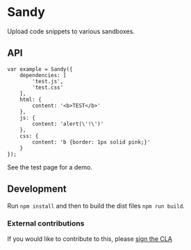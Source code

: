 # Sandy

Upload code snippets to various sandboxes.

## API
```
var example = Sandy({
    dependencies: [
        'test.js',
        'test.css'
    ],
    html: {
        content: '<b>TEST</b>'
    },
    js: {
        content: 'alert(\'!\')'
    },
    css: {
        content: 'b {border: 1px solid pink;}'
    }
});
```

See the test page for a demo.

## Development

Run `npm install` and then to build the dist files `npm run build`.

### External contributions

If you would like to contribute to this, please [sign the CLA](https://na2.docusign.net/Member/PowerFormSigning.aspx?PowerFormId=3f94fbdc-2fbe-46ac-b14c-5d152700ae5d)
